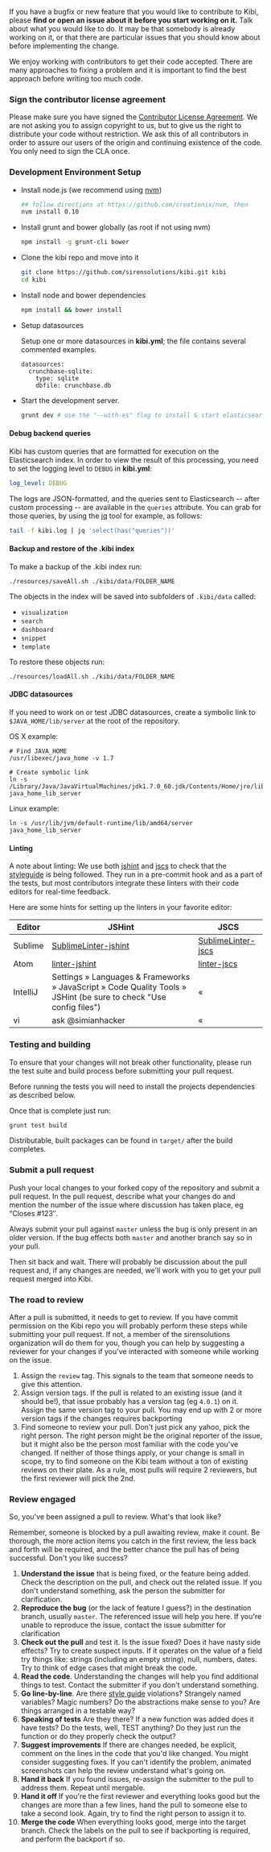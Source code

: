 If you have a bugfix or new feature that you would like to contribute to Kibi, please **find or open an issue about it before you start working on it.** Talk about what you would like to do. It may be that somebody is already working on it, or that there are particular issues that you should know about before implementing the change.

We enjoy working with contributors to get their code accepted. There are many approaches to fixing a problem and it is important to find the best approach before writing too much code.

### Sign the contributor license agreement

Please make sure you have signed the [Contributor License Agreement](http://siren.solutions/kibi/contributors/). We are not asking you to assign copyright to us, but to give us the right to distribute your code without restriction. We ask this of all contributors in order to assure our users of the origin and continuing existence of the code. You only need to sign the CLA once.

### Development Environment Setup

- Install node.js (we recommend using [nvm](https://github.com/creationix/nvm))

  ```sh
  ## follow directions at https://github.com/creationix/nvm, then
  nvm install 0.10
  ```

- Install grunt and bower globally (as root if not using nvm)

  ```sh
  npm install -g grunt-cli bower
  ```

- Clone the kibi repo and move into it

  ```sh
  git clone https://github.com/sirensolutions/kibi.git kibi
  cd kibi
  ```

- Install node and bower dependencies

  ```sh
  npm install && bower install
  ```

- Setup datasources

  Setup one or more datasources in **kibi.yml**; the file contains several
  commented examples.

  ```
  datasources:
    crunchbase-sqlite:
      type: sqlite
      dbfile: crunchbase.db
  ```

- Start the development server.

  ```sh
  grunt dev # use the "--with-es" flag to install & start elasticsearch too
  ```

#### Debug backend queries

Kibi has custom queries that are formatted for execution on the Elasticsearch index. In order to view the result of this processing, you need to set the logging level to `DEBUG` in **kibi.yml**:

```yml
log_level: DEBUG
```

The logs are JSON-formatted, and the queries sent to Elasticsearch -- after custom processing -- are available in the `queries` attribute. You can grab for those queries, by using the [jq](https://stedolan.github.io/jq/) tool for example, as follows:

```sh
tail -f kibi.log | jq 'select(has("queries"))'
```

#### Backup and restore of the .kibi index

To make a backup of the .kibi index run:

```
./resources/saveAll.sh ./kibi/data/FOLDER_NAME
```

The objects in the index will be saved into subfolders of `.kibi/data` called:

  - `visualization`
  - `search`
  - `dashboard`
  - `snippet`
  - `template`

To restore these objects run:

```
./resources/loadAll.sh ./kibi/data/FOLDER_NAME
```

#### JDBC datasources

If you need to work on or test JDBC datasources, create a symbolic link
to `$JAVA_HOME/lib/server` at the root of the repository.

OS X example:

```
# Find JAVA_HOME
/usr/libexec/java_home -v 1.7

# Create symbolic link
ln -s /Library/Java/JavaVirtualMachines/jdk1.7.0_60.jdk/Contents/Home/jre/lib/server java_home_lib_server
```

Linux example:

```
ln -s /usr/lib/jvm/default-runtime/lib/amd64/server java_home_lib_server
```


#### Linting

A note about linting: We use both [jshint](http://jshint.com/) and [jscs](http://jscs.info/) to check that the [styleguide](STYLEGUIDE.md) is being followed. They run in a pre-commit hook and as a part of the tests, but most contributors integrate these linters with their code editors for real-time feedback.

Here are some hints for setting up the linters in your favorite editor:

| Editor | JSHint | JSCS |
| --- | --- | --- |
| Sublime | [SublimeLinter-jshint](https://github.com/SublimeLinter/SublimeLinter-jshint#installation) | [SublimeLinter-jscs](https://github.com/SublimeLinter/SublimeLinter-jscs#installation) |
| Atom | [linter-jshint](https://github.com/AtomLinter/linter-jshint#installation) | [linter-jscs](https://github.com/AtomLinter/linter-jscs#installation) |
| IntelliJ | Settings » Languages & Frameworks » JavaScript » Code Quality Tools » JSHint (be sure to check "Use config files") | « |
| vi | ask @simianhacker | « |


### Testing and building

To ensure that your changes will not break other functionality, please run the test suite and build process before submitting your pull request.

Before running the tests you will need to install the projects dependencies as described below.

Once that is complete just run:

```sh
grunt test build
```

Distributable, built packages can be found in `target/` after the build completes.

### Submit a pull request

Push your local changes to your forked copy of the repository and submit a pull request. In the pull request, describe what your changes do and mention the number of the issue where discussion has taken place, eg “Closes #123″.

Always submit your pull against `master` unless the bug is only present in an older version. If the bug effects both `master` and another branch say so in your pull.

Then sit back and wait. There will probably be discussion about the pull request and, if any changes are needed, we'll work with you to get your pull request merged into Kibi.

### The road to review

After a pull is submitted, it needs to get to review. If you have commit permission on the Kibi repo you will probably perform these steps while submitting your pull request. If not, a member of the sirensolutions organization will do them for you, though you can help by suggesting a reviewer for your changes if you've interacted with someone while working on the issue.

1. Assign the `review` tag. This signals to the team that someone needs to give this attention.
1. Assign version tags. If the pull is related to an existing issue (and it should be!), that issue probably has a version tag (eg `4.0.1`) on it. Assign the same version tag to your pull. You may end up with 2 or more version tags if the changes requires backporting
1. Find someone to review your pull. Don't just pick any yahoo, pick the right person. The right person might be the original reporter of the issue, but it might also be the person most familiar with the code you've changed. If neither of those things apply, or your change is small in scope, try to find someone on the Kibi team without a ton of existing reviews on their plate. As a rule, most pulls will require 2 reviewers, but the first reviewer will pick the 2nd.

### Review engaged

So, you've been assigned a pull to review. What's that look like?

Remember, someone is blocked by a pull awaiting review, make it count. Be thorough, the more action items you catch in the first review, the less back and forth will be required, and the better chance the pull has of being successful. Don't you like success?

1. **Understand the issue** that is being fixed, or the feature being added. Check the description on the pull, and check out the related issue. If you don't understand something, ask the person the submitter for clarification.
1. **Reproduce the bug** (or the lack of feature I guess?) in the destination branch, usually `master`. The referenced issue will help you here. If you're unable to reproduce the issue, contact the issue submitter for clarification
1. **Check out the pull** and test it. Is the issue fixed? Does it have nasty side effects? Try to create suspect inputs. If it operates on the value of a field try things like: strings (including an empty string), null, numbers, dates. Try to think of edge cases that might break the code.
1. **Read the code**. Understanding the changes will help you find additional things to test. Contact the submitter if you don't understand something.
1. **Go line-by-line**. Are there [style guide](https://github.com/sirensolutions/kibi/blob/master/STYLEGUIDE.md) violations? Strangely named variables? Magic numbers? Do the abstractions make sense to you? Are things arranged in a testable way?
1. **Speaking of tests** Are they there? If a new function was added does it have tests? Do the tests, well, TEST anything? Do they just run the function or do they properly check the output?
1. **Suggest improvements** If there are changes needed, be explicit, comment on the lines in the code that you'd like changed. You might consider suggesting fixes. If you can't identify the problem, animated screenshots can help the review understand what's going on.
1. **Hand it back** If you found issues, re-assign the submitter to the pull to address them. Repeat until mergable.
1. **Hand it off** If you're the first reviewer and everything looks good but the changes are more than a few lines, hand the pull to someone else to take a second look. Again, try to find the right person to assign it to.
1. **Merge the code** When everything looks good, merge into the target branch. Check the labels on the pull to see if backporting is required, and perform the backport if so.
